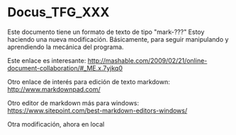 ﻿# Docus_TFG_XXX
Este documento tiene un formato de texto de tipo "mark-???"
Estoy haciendo una nueva modificación. Básicamente, para seguir manipulando y aprendiendo la mecánica del programa.

Este enlace es interesante: http://mashable.com/2009/02/21/online-document-collaboration/#_ME.x.7yjkq0


Otro enlace de interés para edición de texto markdown: http://www.markdownpad.com/

Otro editor de markdown más para windows: https://www.sitepoint.com/best-markdown-editors-windows/

Otra modificación, ahora en local
